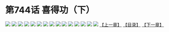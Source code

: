 # 第744话 喜得功（下）
![](https://mhpic.xiaomingtaiji.net/comic/D/斗破苍穹/第744话F1_262374/1.jpg-zymk.middle.webp)
![](https://mhpic.xiaomingtaiji.net/comic/D/斗破苍穹/第744话F1_262374/2.jpg-zymk.middle.webp)
![](https://mhpic.xiaomingtaiji.net/comic/D/斗破苍穹/第744话F1_262374/3.jpg-zymk.middle.webp)
![](https://mhpic.xiaomingtaiji.net/comic/D/斗破苍穹/第744话F1_262374/4.jpg-zymk.middle.webp)
![](https://mhpic.xiaomingtaiji.net/comic/D/斗破苍穹/第744话F1_262374/5.jpg-zymk.middle.webp)
![](https://mhpic.xiaomingtaiji.net/comic/D/斗破苍穹/第744话F1_262374/6.jpg-zymk.middle.webp)
![](https://mhpic.xiaomingtaiji.net/comic/D/斗破苍穹/第744话F1_262374/7.jpg-zymk.middle.webp)
![](https://mhpic.xiaomingtaiji.net/comic/D/斗破苍穹/第744话F1_262374/8.jpg-zymk.middle.webp)
![](https://mhpic.xiaomingtaiji.net/comic/D/斗破苍穹/第744话F1_262374/9.jpg-zymk.middle.webp)
![](https://mhpic.xiaomingtaiji.net/comic/D/斗破苍穹/第744话F1_262374/10.jpg-zymk.middle.webp)
![](https://mhpic.xiaomingtaiji.net/comic/D/斗破苍穹/第744话F1_262374/11.jpg-zymk.middle.webp)
![](https://mhpic.xiaomingtaiji.net/comic/D/斗破苍穹/第744话F1_262374/12.jpg-zymk.middle.webp)
![](https://mhpic.xiaomingtaiji.net/comic/D/斗破苍穹/第744话F1_262374/13.jpg-zymk.middle.webp)
![](https://mhpic.xiaomingtaiji.net/comic/D/斗破苍穹/第744话F1_262374/14.jpg-zymk.middle.webp)
![](https://mhpic.xiaomingtaiji.net/comic/D/斗破苍穹/第744话F1_262374/15.jpg-zymk.middle.webp)
[【上一章】](./747.md)
[【目录】](./README.md)
[【下一章】](./749.md)
